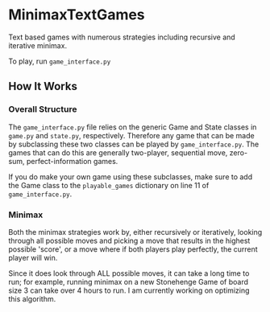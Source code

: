 # MinimaxTextGames
Text based games with numerous strategies including recursive and iterative minimax.
 
To play, run `game_interface.py`

## How It Works
### Overall Structure
The `game_interface.py` file relies on the generic Game and State classes in `game.py` and `state.py`, respectively. Therefore any game that can be made by subclassing these two classes can be played by `game_interface.py`. The games that can do this are generally two-player, sequential move, zero-sum, perfect-information games. 

If you do make your own game using these subclasses, make sure to add the Game class to the `playable_games` dictionary on line 11 of `game_interface.py`.

### Minimax
Both the minimax strategies work by, either recursively or iteratively, looking through all possible moves and picking a move that results in the highest possible 'score', or a move where if both players play perfectly, the current player will win.

Since it does look through ALL possible moves, it can take a long time to run; for example, running minimax on a new Stonehenge Game of board size 3 can take over 4 hours to run. I am currently working on optimizing this algorithm.
